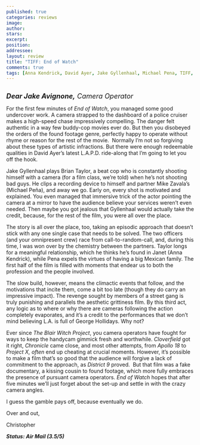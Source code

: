 ```yaml
---
published: true
categories: reviews
image:
author: 
stars: 
excerpt: 
position: 
addressee: 
layout: review
title: "TIFF: End of Watch"
comments: true
tags: [Anna Kendrick, David Ayer, Jake Gyllenhaal, Michael Pena, TIFF, Uncategorized]
---
```

<div><p><span class="full-image-block ssNonEditable"><span><a href="/letters/2012/9/24/end-of-watch.html"><img src="http://static.squarespace.com/static/5005f6bcc4aa41161b33e89e/5329cf1fe4b07c068ebf74de/5329cf1fe4b07c068ebf768b/1348513180717/End%20of%20Watch.jpg" alt="" /></a></span></span></p>
<p><em style="font-size:130%;"><strong>Dear Jake Avignone,</strong> Camera Operator</em></p>
<p>For the first few minutes of <em>End of Watch</em>, you managed some good undercover work. A camera strapped to the dashboard of a police cruiser makes a high-speed chase impressively compelling. The danger felt authentic in a way few buddy-cop movies ever do. But then you disobeyed the orders of the found footage genre, perfectly happy to operate without rhyme or reason for the rest of the movie.&nbsp; Normally I&rsquo;m not so forgiving about these types of artistic infractions. But there were enough redeemable qualities in David Ayer&rsquo;s latest L.A.P.D. ride-along that I&rsquo;m going to let you off the hook.</p>
<p>Jake Gyllenhaal plays Brian Taylor, a beat cop who is constantly shooting himself with a camera (for a film class, we&rsquo;re told) when he&rsquo;s not shooting bad guys. He clips a recording device to himself and partner Mike Zavala&rsquo;s (Michael Pe<span class="st">&ntilde;</span>a), and away we go. Early on, every shot is motivated and explained. You even managed that immersive trick of the actor pointing the camera at a mirror to have the audience believe your services weren&rsquo;t even needed. Then maybe you got jealous that Gyllenhaal would actually take the credit, because, for the rest of the film, you were all over the place.</p>
<p>The story is all over the place, too, taking an episodic approach that doesn&rsquo;t stick with any one single case that needs to be solved. The two officers (and your omnipresent crew) race from call-to-random-call, and, during this time, I was won over by the chemistry between the partners. Taylor longs for a meaningful relationship, which he thinks he&rsquo;s found in Janet (Anna Kendrick), while Pena expels the virtues of having a big Mexican family. The first half of the film is filled with moments that endear us to both the profession and the people involved.</p>
<p>The slow build, however, means the climactic events that follow, and the motivations that incite them, come a bit too late (though they do carry an impressive impact). The revenge sought by members of a street gang is truly punishing and parallels the aesthetic grittiness film. By this third act, any logic as to where or why there are cameras following the action completely evaporates, and it&rsquo;s a credit to the performances that we don&rsquo;t mind believing L.A. is full of George Hollidays. Why not?</p>
<p>Ever since <em>The Blair Witch Project</em>, you camera operators have fought for ways to keep the handycam gimmick fresh and worthwhile. <em>Cloverfield</em> got it right, <em>Chronicle</em> came close, and most other attempts, from <em>Apollo 18</em> to <em>Project X, often</em> end up cheating at crucial moments. However, it&rsquo;s possible to make a film that&rsquo;s so good that the audience will forgive a lack of commitment to the approach, as <em>District 9</em> proved.&nbsp; But that film was a fake documentary, a kissing cousin to found footage, which more fully embraces the presence of pursuant camera operators. <em>End of Watch</em> hopes that after five minutes we&rsquo;ll just forget about the set-up and settle in with the crazy camera angles.</p>
<p>I guess the gamble pays off, because eventually we do.&nbsp;</p>
<p>Over and out,</p>
<p>Christopher</p>
<p><strong><em>Status: Air Mail (3.5/5)</em></strong></p></div>
